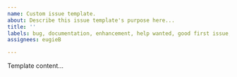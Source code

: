 ```yaml
---
name: Custom issue template.
about: Describe this issue template's purpose here...
title: ''
labels: bug, documentation, enhancement, help wanted, good first issue, question
assignees: eugieB

---
```


Template content...
